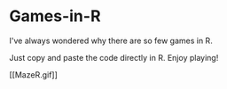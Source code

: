 # Games-in-R
I've always wondered why there are so few games in R.

Just copy and paste the code directly in R. Enjoy playing!

[[MazeR.gif]]
